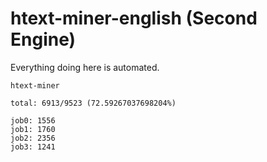 # htext-miner-english (Second Engine)

Everything doing here is automated.

```
htext-miner

total: 6913/9523 (72.59267037698204%)

job0: 1556
job1: 1760
job2: 2356
job3: 1241
```